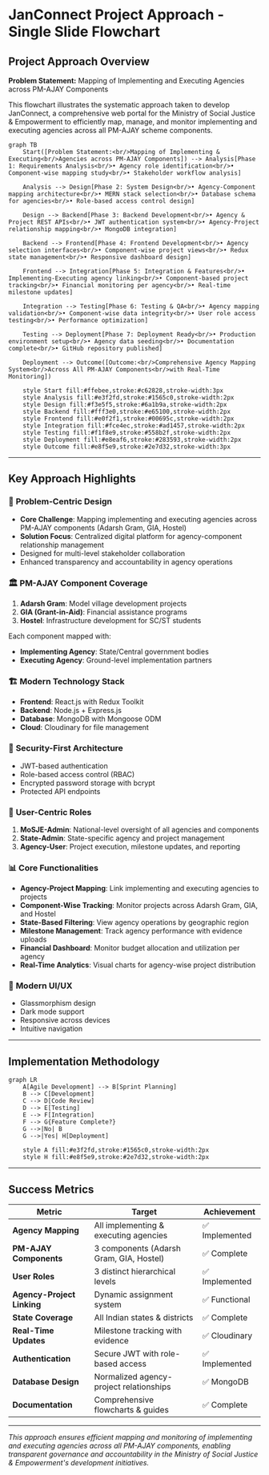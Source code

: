 # JanConnect Project Approach - Single Slide Flowchart

## Project Approach Overview

**Problem Statement:** Mapping of Implementing and Executing Agencies across PM-AJAY Components

This flowchart illustrates the systematic approach taken to develop JanConnect, a comprehensive web portal for the Ministry of Social Justice & Empowerment to efficiently map, manage, and monitor implementing and executing agencies across all PM-AJAY scheme components.

```mermaid
graph TB
    Start([Problem Statement:<br/>Mapping of Implementing & Executing<br/>Agencies across PM-AJAY Components]) --> Analysis[Phase 1: Requirements Analysis<br/>• Agency role identification<br/>• Component-wise mapping study<br/>• Stakeholder workflow analysis]
    
    Analysis --> Design[Phase 2: System Design<br/>• Agency-Component mapping architecture<br/>• MERN stack selection<br/>• Database schema for agencies<br/>• Role-based access control design]
    
    Design --> Backend[Phase 3: Backend Development<br/>• Agency & Project REST APIs<br/>• JWT authentication system<br/>• Agency-Project relationship mapping<br/>• MongoDB integration]
    
    Backend --> Frontend[Phase 4: Frontend Development<br/>• Agency selection interfaces<br/>• Component-wise project views<br/>• Redux state management<br/>• Responsive dashboard design]
    
    Frontend --> Integration[Phase 5: Integration & Features<br/>• Implementing-Executing agency linking<br/>• Component-based project tracking<br/>• Financial monitoring per agency<br/>• Real-time milestone updates]
    
    Integration --> Testing[Phase 6: Testing & QA<br/>• Agency mapping validation<br/>• Component-wise data integrity<br/>• User role access testing<br/>• Performance optimization]
    
    Testing --> Deployment[Phase 7: Deployment Ready<br/>• Production environment setup<br/>• Agency data seeding<br/>• Documentation complete<br/>• GitHub repository published]
    
    Deployment --> Outcome([Outcome:<br/>Comprehensive Agency Mapping System<br/>Across All PM-AJAY Components<br/>with Real-Time Monitoring])
    
    style Start fill:#ffebee,stroke:#c62828,stroke-width:3px
    style Analysis fill:#e3f2fd,stroke:#1565c0,stroke-width:2px
    style Design fill:#f3e5f5,stroke:#6a1b9a,stroke-width:2px
    style Backend fill:#fff3e0,stroke:#e65100,stroke-width:2px
    style Frontend fill:#e0f2f1,stroke:#00695c,stroke-width:2px
    style Integration fill:#fce4ec,stroke:#ad1457,stroke-width:2px
    style Testing fill:#f1f8e9,stroke:#558b2f,stroke-width:2px
    style Deployment fill:#e8eaf6,stroke:#283593,stroke-width:2px
    style Outcome fill:#e8f5e9,stroke:#2e7d32,stroke-width:3px
```

---

## Key Approach Highlights

### 🎯 **Problem-Centric Design**
- **Core Challenge**: Mapping implementing and executing agencies across PM-AJAY components (Adarsh Gram, GIA, Hostel)
- **Solution Focus**: Centralized digital platform for agency-component relationship management
- Designed for multi-level stakeholder collaboration
- Enhanced transparency and accountability in agency operations

### 🏛️ **PM-AJAY Component Coverage**
1. **Adarsh Gram**: Model village development projects
2. **GIA (Grant-in-Aid)**: Financial assistance programs
3. **Hostel**: Infrastructure development for SC/ST students

Each component mapped with:
- **Implementing Agency**: State/Central government bodies
- **Executing Agency**: Ground-level implementation partners

### 🏗️ **Modern Technology Stack**
- **Frontend**: React.js with Redux Toolkit
- **Backend**: Node.js + Express.js
- **Database**: MongoDB with Mongoose ODM
- **Cloud**: Cloudinary for file management

### 🔐 **Security-First Architecture**
- JWT-based authentication
- Role-based access control (RBAC)
- Encrypted password storage with bcrypt
- Protected API endpoints

### 👥 **User-Centric Roles**
1. **MoSJE-Admin**: National-level oversight of all agencies and components
2. **State-Admin**: State-specific agency and project management
3. **Agency-User**: Project execution, milestone updates, and reporting

### 📊 **Core Functionalities**
- **Agency-Project Mapping**: Link implementing and executing agencies to projects
- **Component-Wise Tracking**: Monitor projects across Adarsh Gram, GIA, and Hostel
- **State-Based Filtering**: View agency operations by geographic region
- **Milestone Management**: Track agency performance with evidence uploads
- **Financial Dashboard**: Monitor budget allocation and utilization per agency
- **Real-Time Analytics**: Visual charts for agency-wise project distribution

### 🎨 **Modern UI/UX**
- Glassmorphism design
- Dark mode support
- Responsive across devices
- Intuitive navigation

---

## Implementation Methodology

```mermaid
graph LR
    A[Agile Development] --> B[Sprint Planning]
    B --> C[Development]
    C --> D[Code Review]
    D --> E[Testing]
    E --> F[Integration]
    F --> G{Feature Complete?}
    G -->|No| B
    G -->|Yes| H[Deployment]
    
    style A fill:#e3f2fd,stroke:#1565c0,stroke-width:2px
    style H fill:#e8f5e9,stroke:#2e7d32,stroke-width:2px
```

---

## Success Metrics

| Metric | Target | Achievement |
|--------|--------|-------------|
| **Agency Mapping** | All implementing & executing agencies | ✅ Implemented |
| **PM-AJAY Components** | 3 components (Adarsh Gram, GIA, Hostel) | ✅ Complete |
| **User Roles** | 3 distinct hierarchical levels | ✅ Implemented |
| **Agency-Project Linking** | Dynamic assignment system | ✅ Functional |
| **State Coverage** | All Indian states & districts | ✅ Complete |
| **Real-Time Updates** | Milestone tracking with evidence | ✅ Cloudinary |
| **Authentication** | Secure JWT with role-based access | ✅ Implemented |
| **Database Design** | Normalized agency-project relationships | ✅ MongoDB |
| **Documentation** | Comprehensive flowcharts & guides | ✅ Complete |

---

*This approach ensures efficient mapping and monitoring of implementing and executing agencies across all PM-AJAY components, enabling transparent governance and accountability in the Ministry of Social Justice & Empowerment's development initiatives.*
